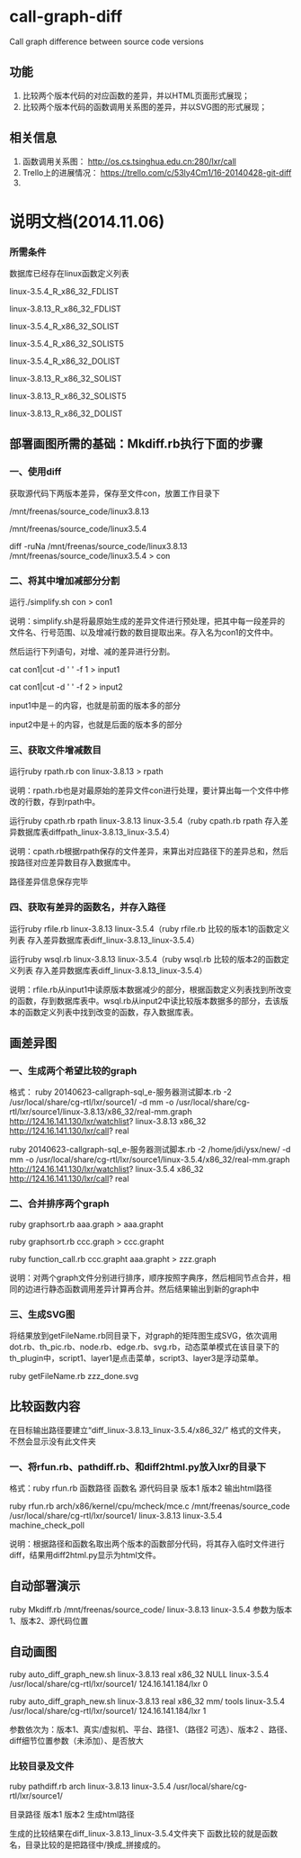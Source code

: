 call-graph-diff
===============

Call graph difference between source code versions

## 功能
 1. 比较两个版本代码的对应函数的差异，并以HTML页面形式展现；
 2. 比较两个版本代码的函数调用关系图的差异，并以SVG图的形式展现；
 
## 相关信息
 1. 函数调用关系图： http://os.cs.tsinghua.edu.cn:280/lxr/call
 2. Trello上的进展情况： https://trello.com/c/53ly4Cm1/16-20140428-git-diff
 3. 

# 说明文档(2014.11.06)
### 所需条件
数据库已经存在linux函数定义列表

linux-3.5.4_R_x86_32_FDLIST

linux-3.8.13_R_x86_32_FDLIST

linux-3.5.4_R_x86_32_SOLIST

linux-3.5.4_R_x86_32_SOLIST5

linux-3.5.4_R_x86_32_DOLIST

linux-3.8.13_R_x86_32_SOLIST

linux-3.8.13_R_x86_32_SOLIST5

linux-3.8.13_R_x86_32_DOLIST

## 部署画图所需的基础：Mkdiff.rb执行下面的步骤

### 一、使用diff
获取源代码下两版本差异，保存至文件con，放置工作目录下

/mnt/freenas/source_code/linux3.8.13

/mnt/freenas/source_code/linux3.5.4

diff -ruNa /mnt/freenas/source_code/linux3.8.13 /mnt/freenas/source_code/linux3.5.4 > con

### 二、将其中增加减部分分割
运行./simplify.sh con > con1

说明：simplify.sh是将最原始生成的差异文件进行预处理，把其中每一段差异的文件名、行号范围、以及增减行数的数目提取出来。存入名为con1的文件中。

然后运行下列语句，对增、减的差异进行分割。

 cat con1|cut -d ' ' -f 1 > input1
 
 cat con1|cut -d ' ' -f 2 > input2
 
input1中是－的内容，也就是前面的版本多的部分

input2中是＋的内容，也就是后面的版本多的部分

### 三、获取文件增减数目
运行ruby rpath.rb  con linux-3.8.13 > rpath

说明：rpath.rb也是对最原始的差异文件con进行处理，要计算出每一个文件中修改的行数，存到rpath中。

运行ruby cpath.rb rpath linux-3.8.13 linux-3.5.4（ruby cpath.rb rpath 存入差异数据库表diffpath_linux-3.8.13_linux-3.5.4）

说明：cpath.rb根据rpath保存的文件差异，来算出对应路径下的差异总和，然后按路径对应差异数目存入数据库中。

路径差异信息保存完毕

### 四、获取有差异的函数名，并存入路径
运行ruby rfile.rb linux-3.8.13 linux-3.5.4（ruby rfile.rb 比较的版本1的函数定义列表 存入差异数据库表diff_linux-3.8.13_linux-3.5.4）

运行ruby wsql.rb linux-3.8.13 linux-3.5.4（ruby wsql.rb 比较的版本2的函数定义列表 存入差异数据库表diff_linux-3.8.13_linux-3.5.4）

说明：rfile.rb从input1中读原版本数据减少的部分，根据函数定义列表找到所改变的函数，存到数据库表中。wsql.rb从input2中读比较版本数据多的部分，去该版本的函数定义列表中找到改变的函数，存入数据库表。

## 画差异图

### 一、生成两个希望比较的graph
格式：
ruby 20140623-callgraph-sql_e-服务器测试脚本.rb -2 /usr/local/share/cg-rtl/lxr/source1/ -d mm -o /usr/local/share/cg-rtl/lxr/source1/linux-3.8.13/x86_32/real-mm.graph http://124.16.141.130/lxr/watchlist? linux-3.8.13 x86_32 http://124.16.141.130/lxr/call? real

ruby 20140623-callgraph-sql_e-服务器测试脚本.rb -2 /home/jdi/ysx/new/ -d mm -o /usr/local/share/cg-rtl/lxr/source1/linux-3.5.4/x86_32/real-mm.graph http://124.16.141.130/lxr/watchlist? linux-3.5.4 x86_32 http://124.16.141.130/lxr/call? real

### 二、合并排序两个graph
ruby graphsort.rb aaa.graph > aaa.grapht

ruby graphsort.rb ccc.graph > ccc.grapht

ruby function_call.rb ccc.grapht aaa.grapht > zzz.graph

说明：对两个graph文件分别进行排序，顺序按照字典序，然后相同节点合并，相同的边进行静态函数调用差异计算再合并。然后结果输出到新的graph中

### 三、生成SVG图
将结果放到getFileName.rb同目录下，对graph的矩阵图生成SVG，依次调用dot.rb、th_pic.rb、node.rb、edge.rb、svg.rb，动态菜单模式在该目录下的th_plugin中，script1、layer1是点击菜单，script3、layer3是浮动菜单。

ruby getFileName.rb zzz_done.svg

## 比较函数内容

在目标输出路径要建立“diff_linux-3.8.13_linux-3.5.4/x86_32/”  格式的文件夹，不然会显示没有此文件夹

### 一、将rfun.rb、pathdiff.rb、和diff2html.py放入lxr的目录下
格式：ruby rfun.rb 函数路径 函数名 源代码目录 版本1 版本2 输出html路径

ruby rfun.rb arch/x86/kernel/cpu/mcheck/mce.c /mnt/freenas/source_code /usr/local/share/cg-rtl/lxr/source1/ linux-3.8.13 linux-3.5.4 machine_check_poll

说明：根据路径和函数名取出两个版本的函数部分代码，将其存入临时文件进行diff，结果用diff2html.py显示为html文件。

## 自动部署演示
ruby Mkdiff.rb /mnt/freenas/source_code/ linux-3.8.13 linux-3.5.4 
参数为版本1、版本2、源代码位置
## 自动画图

ruby auto_diff_graph_new.sh  linux-3.8.13 real x86_32 NULL linux-3.5.4 /usr/local/share/cg-rtl/lxr/source1/ 124.16.141.184/lxr 0

ruby auto_diff_graph_new.sh  linux-3.8.13 real x86_32 mm/ tools linux-3.5.4 /usr/local/share/cg-rtl/lxr/source1/ 124.16.141.184/lxr 1

参数依次为：版本1、真实/虚拟机、平台、路径1、（路径2 可选）、版本2 、路径、diff细节位置参数（未添加）、是否放大

### 比较目录及文件
ruby pathdiff.rb arch linux-3.8.13 linux-3.5.4 /usr/local/share/cg-rtl/lxr/source1/

目录路径 版本1 版本2 生成html路径

生成的比较结果在diff_linux-3.8.13_linux-3.5.4文件夹下 函数比较的就是函数名，目录比较的是把路径中/换成_拼接成的。
